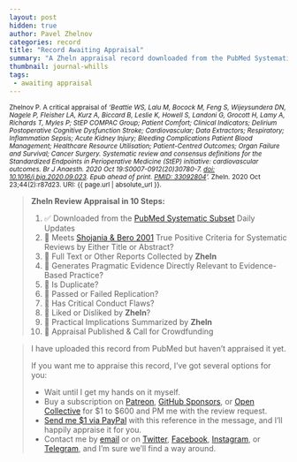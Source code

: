 ```yaml
---
layout: post
hidden: true
author: Pavel Zhelnov
categories: record
title: "Record Awaiting Appraisal"
summary: "A Zheln appraisal record downloaded from the PubMed Systematic Subset daily updates."
thumbnail: journal-whills
tags:
 - awaiting appraisal
---
```


<small id="citation">Zhelnov P. A critical appraisal of _‘Beattie WS, Lalu M, Bocock M, Feng S, Wijeysundera DN, Nagele P, Fleisher LA, Kurz A, Biccard B, Leslie K, Howell S, Landoni G, Grocott H, Lamy A, Richards T, Myles P; StEP COMPAC Group; Patient Comfort; Clinical Indicators; Delirium Postoperative Cognitive Dysfunction Stroke; Cardiovascular; Data Extractors; Respiratory; Inflammation Sepsis; Acute Kidney Injury; Bleeding Complications Patient Blood Management; Healthcare Resource Utilisation; Patient-Centred Outcomes; Organ Failure and Survival; Cancer Surgery. Systematic review and consensus definitions for the Standardized Endpoints in Perioperative Medicine (StEP) initiative: cardiovascular outcomes. Br J Anaesth. 2020 Oct 19:S0007-0912(20)30780-7. [doi: 10.1016/j.bja.2020.09.023](https://doi.org/10.1016/j.bja.2020.09.023). Epub ahead of print. [PMID: 33092804](https://pubmed.gov/33092804)’._ Zheln. 2020 Oct 23;44(2):r87d23. URI: {{ page.url | absolute_url }}.</small>

> **Zheln Review Appraisal in 10 Steps:**
>
> 1. ✅ Downloaded from the [PubMed Systematic Subset](https://github.com/p1m-ortho/qs-global-ortho-search-queries/blob/global-sr-query/README.md) Daily Updates
> 2. 🔄 Meets [Shojania & Bero 2001](https://www.researchgate.net/publication/11820967_Taking_Advantage_of_the_Explosion_of_Systematic_Reviews_An_Efficient_MEDLINE_Search_Strategy) True Positive Criteria for Systematic Reviews by Either Title or Abstract?
> 3. 🔄 Full Text or Other Reports Collected by **Zheln**
> 4. 🔄 Generates Pragmatic Evidence Directly Relevant to Evidence-Based Practice?
> 5. 🔄 Is Duplicate?
> 6. 🔄 Passed or Failed Replication?
> 7. 🔄 Has Critical Conduct Flaws?
> 8. 🔄 Liked or Disliked by **Zheln**?
> 9. 🔄 Practical Implications Summarized by **Zheln**
> 10. 🔄 Appraisal Published & Call for Crowdfunding

> I have uploaded this record from PubMed but haven’t appraised it yet.
>
> If you want me to appraise this record, I’ve got several options for you:
> * Wait until I get my hands on it myself.
> * Buy a subscription on [Patreon](https://patreon.com/zheln), [GitHub Sponsors](https://github.com/sponsors/drzhelnov), or [Open Collective](https://opencollective.com/zheln) for $1 to $600 and PM me with the review request.
> * [Send me $1 via PayPal](https://paypal.me/pjelnov) with this reference in the message, and I’ll happily appraise it for you.
> * Contact me by [email](mailto:pavel@zheln.com) or on [Twitter](https://twitter.com/drzhelnov), [Facebook](https://facebook.com/drzhelnov), [Instagram](https://instagram.com/igzheln), or [Telegram](https://t.me/drzhelnov), and I’m sure we’ll find a way around.
